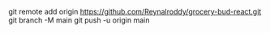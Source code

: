 git remote add origin https://github.com/Reynalroddy/grocery-bud-react.git
git branch -M main
git push -u origin main